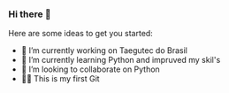 ### Hi there 👋

<!--
**JimmyJacke/JimmyJacke** is a ✨ _special_ ✨ repository because its `README.md` (this file) appears on your GitHub profile.
-->
Here are some ideas to get you started:

- 🔭 I’m currently working on Taegutec do Brasil  
- 🌱 I’m currently learning Python and impruved my skil's 
- 👯 I’m looking to collaborate on Python
- 🐱‍🏍 This is my first Git


